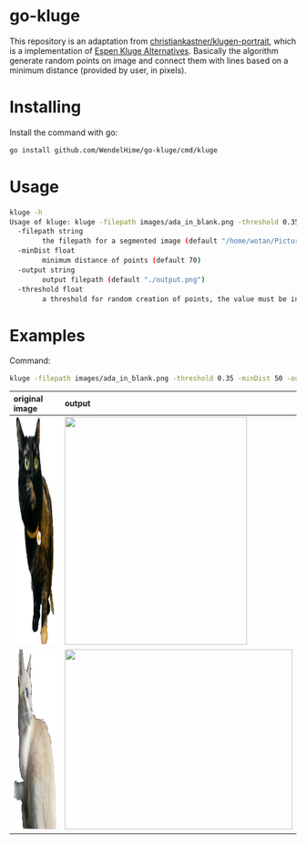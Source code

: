 # go-kluge

This repository is an adaptation from [christiankastner/klugen-portrait](https://github.com/christiankastner/klugen-portrait), which is a implementation of [Espen Kluge Alternatives](https://www.espen.xyz/alternatives-new-portrait-series-2019). Basically the algorithm generate random points on image and connect them with lines based on a minimum distance (provided by user, in pixels).

# Installing

Install the command with go:
```bash
go install github.com/WendelHime/go-kluge/cmd/kluge
```

# Usage

```bash
kluge -h
Usage of kluge: kluge -filepath images/ada_in_blank.png -threshold 0.35 -minDist 50 -output images/ada_output.png
  -filepath string
        the filepath for a segmented image (default "/home/wotan/Pictures/ada_in_blank.png")
  -minDist float
        minimum distance of points (default 70)
  -output string
        output filepath (default "./output.png")
  -threshold float
        a threshold for random creation of points, the value must be in the range 0, 100. (default 0.25)
```

# Examples

Command:
```bash
kluge -filepath images/ada_in_blank.png -threshold 0.35 -minDist 50 -output images/ada_output.png
```

| original image | output |
| :-- | :-- |
| <img src="https://github.com/WendelHime/go-kluge/raw/main/images/ada_in_blank.png" width="320" height="400"> | <img src="https://github.com/WendelHime/go-kluge/raw/main/images/ada_output.png" width="320" height="400"> |
| <img src="https://github.com/WendelHime/go-kluge/raw/main/images/tom_in_blank.png" width="400" height="316"> | <img src="https://github.com/WendelHime/go-kluge/raw/main/images/tom_output.png" width="400" height="316"> |

